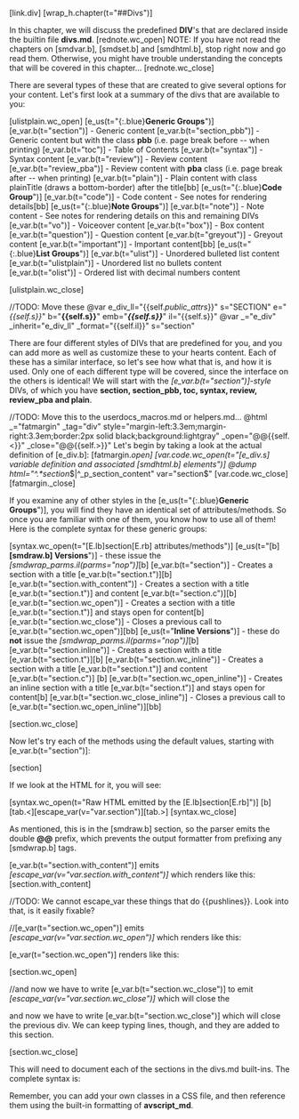 [link.div]
[wrap_h.chapter(t="##Divs")]

In this chapter, we will discuss the predefined **DIV**'s that are declared inside the builtin file **divs.md**. 
[rednote.wc_open]
NOTE: If you have not read the chapters on [smdvar.b], [smdset.b] and [smdhtml.b], stop right now and go read them. Otherwise, you might have trouble understanding the concepts that will be covered in this chapter...
[rednote.wc_close]

There are several types of these that are created to give several options for your content. Let's first look at a summary of the divs that are available to you:

[ulistplain.wc_open]
[e_us(t="{:.blue}**Generic Groups**")]
[e_var.b(t="section")] - Generic content
[e_var.b(t="section_pbb")] - Generic content but with the class **pbb** (i.e. page break before -- when printing)
[e_var.b(t="toc")] - Table of Contents
[e_var.b(t="syntax")] - Syntax content
[e_var.b(t="review")] - Review content
[e_var.b(t="review_pba")] - Review content with **pba** class (i.e. page break after -- when printing)
[e_var.b(t="plain")] - Plain content with class plainTitle (draws a bottom-border) after the title[bb]
[e_us(t="{:.blue}**Code Group**")]
[e_var.b(t="code")] - Code content - See notes for rendering details[bb]
[e_us(t="{:.blue}**Note Groups**")]
[e_var.b(t="note")] - Note content - See notes for rendering details on this and remaining DIVs
[e_var.b(t="vo")] - Voiceover content
[e_var.b(t="box")] - Box content
[e_var.b(t="question")] - Question content
[e_var.b(t="greyout")] - Greyout content
[e_var.b(t="important")] - Important content[bb]
[e_us(t="{:.blue}**List Groups**")]
[e_var.b(t="ulist")] - Unordered bulleted list content
[e_var.b(t="ulistplain")] - Unordered list no bullets content
[e_var.b(t="olist")] - Ordered list with decimal numbers content

[ulistplain.wc_close]

//TODO: Move these
@var e_div_ll="{{self._public_attrs_}}" s="SECTION" e="*{{self.s}}*" b="**{{self.s}}**" emb="***{{self.s}}***" il="{{self.s}}"
@var _="e_div" _inherit="e_div_ll" _format="{{self.il}}" s="section"

There are four different styles of DIVs that are predefined for you, and you can add more as well as customize these to your hearts content. Each of these has a similar interface, so let's see how what that is, and how it is used. Only one of each different type will be covered, since the interface on the others is identical! We will start with the *[e_var.b(t="section")]-style* DIVs, of which you have **section, section_pbb, toc, syntax, review, review_pba and plain**.

//TODO: Move this to the userdocs_macros.md or helpers.md...
@html _="fatmargin" _tag="div" style="margin-left:3.3em;margin-right:3.3em;border:2px solid black;background:lightgray" _open="@@{{self.<}}" _close="@@{{self.>}}"
Let's begin by taking a look at the actual definition of [e_div.b]:
[fatmargin._open] 
[var.code.wc_open(t="[e_div.s] variable definition and associated [smdhtml.b] elements")]
@dump html="^.*section_$|^_p_section_content" var="section$"
[var.code.wc_close]
[fatmargin._close]

If you examine any of other styles in the [e_us(t="{:.blue}**Generic Groups**")], you will find they have an identical set of attributes/methods. So once you are familiar with one of them, you know how to use all of them! Here is the complete syntax for these generic groups:

[syntax.wc_open(t="[E.lb]section[E.rb] attributes/methods")]
[e_us(t="[b]**[smdraw.b] Versions**")] - these issue the *[smdwrap_parms.il(parms="nop")]*[b]
[e_var.b(t="section")] - Creates a section with a title [e_var.b(t="section.t")][b]
[e_var.b(t="section.with_content")] - Creates a section with a title [e_var.b(t="section.t")] and content [e_var.b(t="section.c")][b]
[e_var.b(t="section.wc_open")] - Creates a section with a title [e_var.b(t="section.t")] and stays open for content[b]
[e_var.b(t="section.wc_close")] - Closes a previous call to [e_var.b(t="section.wc_open")][bb]
[e_us(t="**Inline Versions**")] - these do **not** issue the *[smdwrap_parms.il(parms="nop")]*[b]
[e_var.b(t="section.inline")] - Creates a section with a title [e_var.b(t="section.t")][b]
[e_var.b(t="section.wc_inline")] - Creates a section with a title [e_var.b(t="section.t")] and content [e_var.b(t="section.c")] [b]
[e_var.b(t="section.wc_open_inline")] - Creates an inline section with a title [e_var.b(t="section.t")] and stays open for content[b]
[e_var.b(t="section.wc_close_inline")] - Closes a previous call to [e_var.b(t="section.wc_open_inline")][bb]

[section.wc_close]

Now let's try each of the methods using the default values, starting with [e_var.b(t="section")]:

[section]

If we look at the HTML for it, you will see:

[syntax.wc_open(t="Raw HTML emitted by the [E.lb]section[E.rb]")]
[b]
[tab.<][escape_var(v="var.section")][tab.>]
[syntax.wc_close]

As mentioned, this is in the [smdraw.b] section, so the parser emits the double **@@** prefix, which prevents the output formatter from prefixing any [smdwrap.b] tags.

[e_var.b(t="section.with_content")] emits *[escape_var(v="var.section.with_content")]* which renders like this:
[section.with_content]

//TODO: We cannot escape_var these things that do {{pushlines}}. Look into that, is it easily fixable?

//[e_var(t="section.wc_open")] emits *[escape_var(v="var.section.wc_open")]* which renders like this:

[e_var(t="section.wc_open")] renders like this:

[section.wc_open]

//and now we have to write [e_var.b(t="section.wc_close")] to emit *[escape_var(v="var.section.wc_close")]* which will close the

and now we have to write [e_var.b(t="section.wc_close")] which will close the previous div.
We can keep typing lines, though, and they are added to this section.

[section.wc_close]



This will need to document each of the sections in the divs.md built-ins.
The complete syntax is: 

Remember, you can add your own classes in a CSS file, and then reference them using the built-in formatting of **avscript_md**.

